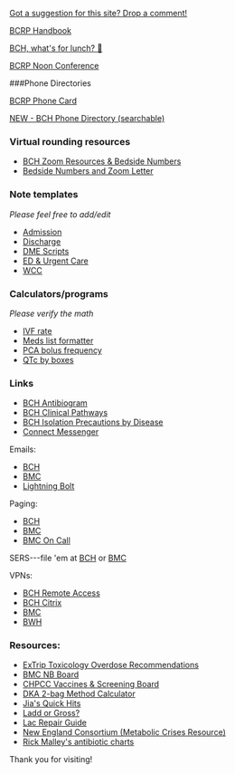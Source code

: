 [Got a suggestion for this site? Drop a comment!](https://forms.gle/cCPaitdskAdVLr1P8)

[BCRP Handbook](files/bcrp-handbook-2019.pdf)

[BCH, what's for lunch? 🍔](https://docs.google.com/spreadsheets/d/1Mx2bvaAADLV-5KPglnapgfTnoKmagDnbf0alMfsj1wA/)

[BCRP Noon Conference](https://bostonchildrens.zoom.us/j/95976278771?pwd=VWZRYmhQeUJRdERGbmxXVVNmYW9Ydz09)

###Phone Directories

[BCRP Phone Card](files/bcrp-phone-card-20-21.pdf)

[NEW - BCH Phone Directory (searchable)](phone/BCHphone.html)

### Virtual rounding resources

- [BCH Zoom Resources & Bedside Numbers](http://web2.tch.harvard.edu/champs/mainpageS2745P83.html)
- [Bedside Numbers and Zoom Letter](https://docs.google.com/document/d/1eZf04_Ab5LJzAUF_icibPcpI8ElCuMkbqwejOhnAtkY/edit?usp=sharing)

### Note templates

*Please feel free to add/edit*

- [Admission](https://bit.ly/bcrpadmission)
- [Discharge](https://bit.ly/bcrpdischarge)
- [DME Scripts](https://bit.ly/bcrpdme)
- [ED & Urgent Care](https://bit.ly/bcrpedurgent)
- [WCC](https://bit.ly/bcrpwcc)

### Calculators/programs

*Please verify the math*

- [IVF rate](calcs/ivf.html)
- [Meds list formatter](calcs/meds.html)
- [PCA bolus frequency](calcs/pca.html)
- [QTc by boxes](calcs/qtc.html)

### Links

- [BCH Antibiogram](https://bchfit.tch.harvard.edu/)
- [BCH Clinical Pathways](https://bchfit.tch.harvard.edu/clinical-pathways/www/index.html#/home)
- [BCH Isolation Precautions by Disease](http://chbshare.chboston.org/elibrary/ptsvc/tools/ref/refipc/refipc/ref_ic_prec_by_disease.doc)
- [Connect Messenger](https://communication.careawareconnect.com)

Emails:
- [BCH](https://email.tch.harvard.edu/)
- [BMC](https://mail.bmc.org)
- [Lightning Bolt](https://s2.lightning-bolt.com)

Paging:
- [BCH](https://chpage.tch.harvard.edu/webxchange)
- [BMC](https://directory.bmc.org/webxchange/)
- [BMC On Call](http://oncall.bmc.org/)

SERS---file 'em at 
[BCH](http://sersmsprod.chboston.org/RL6_Prod/Homecenter/Client/Login.aspx?ReturnUrl=%2fRL6_PROD%2f) or 
[BMC](https://rl.bmc.org/RL_BMC_Prod/)

VPNs:
- [BCH Remote Access](https://myapps.childrens.harvard.edu/vpn/index.html)
- [BCH Citrix](https://ctxaccess.mybmc.org)
- [BMC](https://ctxaccess.mybmc.org/)
- [BWH](https://workspace.partners.org/vpn/index.html)

### Resources:

- [ExTrip Toxicology Overdose Recommendations](https://www.extrip-workgroup.org/)
- [BMC NB Board](files/bmc-ward-board.jpeg)
- [CHPCC Vaccines & Screening Board](files/chpcc-clinic-board.jpg)
- [DKA 2-bag Method Calculator](http://chbshare.chboston.org/elibrary/ptsvc/tools/ref/pcmref/pcmref/ref_pharm_DKA_rate_calculator.xlsx)
- [Jia's Quick Hits](https://www.dropbox.com/sh/0ch5lfyelxu2v8r/AAAs4bK_pqlr0FpEw8LoC4dCa?dl=0&lst=)
- [Ladd or Gross?](files/ladd-gross.jpeg)
- [Lac Repair Guide](files/laceration-repair-guide.pdf)
- [New England Consortium (Metabolic Crises Resource)](https://newenglandconsortium.org/for-professionals)
- [Rick Malley's antibiotic charts](https://static1.squarespace.com/static/55c666c9e4b08b99adb9cf05/t/59242fadbe6594d8a0b3825c/1495543725984/Antibiotic+Coverage+Charts.pdf)

Thank you for visiting!
